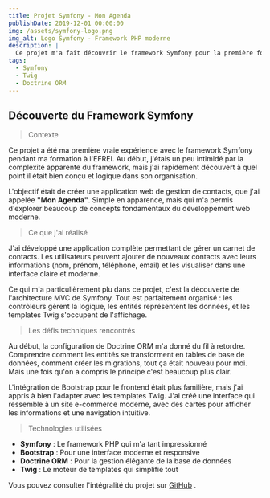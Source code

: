```yaml
---
title: Projet Symfony - Mon Agenda
publishDate: 2019-12-01 00:00:00
img: /assets/symfony-logo.png
img_alt: Logo Symfony - Framework PHP moderne
description: |
  Ce projet m'a fait découvrir le framework Symfony pour la première fois ! J'ai développé une application web complète de gestion de contacts avec une interface moderne et intuitive.
tags:
  - Symfony
  - Twig
  - Doctrine ORM
---
```


## Découverte du Framework Symfony

> Contexte

Ce projet a été ma première vraie expérience avec le framework Symfony pendant ma formation à l'EFREI. Au début, j'étais un peu intimidé par la complexité apparente du framework, mais j'ai rapidement découvert à quel point il était bien conçu et logique dans son organisation.

L'objectif était de créer une application web de gestion de contacts, que j'ai appelée **"Mon Agenda"**. Simple en apparence, mais qui m'a permis d'explorer beaucoup de concepts fondamentaux du développement web moderne.

> Ce que j'ai réalisé

J'ai développé une application complète permettant de gérer un carnet de contacts. Les utilisateurs peuvent ajouter de nouveaux contacts avec leurs informations (nom, prénom, téléphone, email) et les visualiser dans une interface claire et moderne.

Ce qui m'a particulièrement plu dans ce projet, c'est la découverte de l'architecture MVC de Symfony. Tout est parfaitement organisé : les contrôleurs gèrent la logique, les entités représentent les données, et les templates Twig s'occupent de l'affichage. 

> Les défis techniques rencontrés

Au début, la configuration de Doctrine ORM m'a donné du fil à retordre. Comprendre comment les entités se transforment en tables de base de données, comment créer les migrations, tout ça était nouveau pour moi. Mais une fois qu'on a compris le principe  c'est beaucoup plus clair.

L'intégration de Bootstrap pour le frontend était plus familière, mais j'ai appris à bien l'adapter avec les templates Twig. J'ai créé une interface qui ressemble à un site e-commerce moderne, avec des cartes pour afficher les informations et une navigation intuitive.

> Technologies utilisées

- **Symfony** : Le framework PHP qui m'a tant impressionné
- **Bootstrap** : Pour une interface moderne et responsive  
- **Doctrine ORM** : Pour la gestion élégante de la base de données
- **Twig** : Le moteur de templates qui simplifie tout

Vous pouvez consulter l'intégralité du projet sur [GitHub](https://github.com/Rayane-94/Symfony-Projet) .
